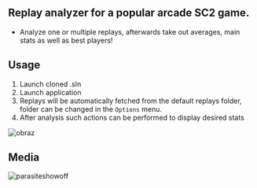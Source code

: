 ## Replay analyzer for a popular arcade SC2 game.
- Analyze one or multiple replays, afterwards take out averages, main stats as well as best players!

## Usage

1. Launch cloned .sln
2. Launch application
3. Replays will be automatically fetched from the default replays folder, folder can be changed in the `Options` menu.
4. After analysis such actions can be performed to display desired stats

![obraz](https://github.com/SebastianDrela2/ParasiteReplayAnalyzer/assets/107455395/afa8f2af-f7e8-488b-b3b4-1f8d3e8b94f1)

## Media

![parasiteshowoff](https://github.com/SebastianDrela2/ParasiteReplayAnalyzer/assets/107455395/b31f4430-2284-45e7-9b8e-05202a04745c)

